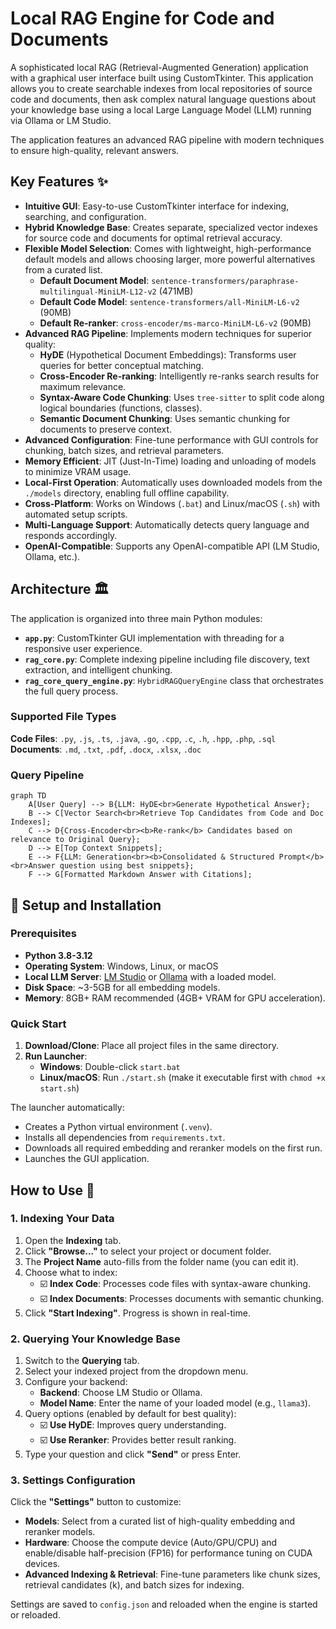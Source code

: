# Local RAG Engine for Code and Documents

A sophisticated local RAG (Retrieval-Augmented Generation) application with a graphical user interface built using CustomTkinter. This application allows you to create searchable indexes from local repositories of source code and documents, then ask complex natural language questions about your knowledge base using a local Large Language Model (LLM) running via Ollama or LM Studio.

The application features an advanced RAG pipeline with modern techniques to ensure high-quality, relevant answers.

## Key Features ✨

* **Intuitive GUI**: Easy-to-use CustomTkinter interface for indexing, searching, and configuration.
* **Hybrid Knowledge Base**: Creates separate, specialized vector indexes for source code and documents for optimal retrieval accuracy.
* **Flexible Model Selection**: Comes with lightweight, high-performance default models and allows choosing larger, more powerful alternatives from a curated list.
    * **Default Document Model**: `sentence-transformers/paraphrase-multilingual-MiniLM-L12-v2` (471MB)
    * **Default Code Model**: `sentence-transformers/all-MiniLM-L6-v2` (90MB)
    * **Default Re-ranker**: `cross-encoder/ms-marco-MiniLM-L6-v2` (90MB)
* **Advanced RAG Pipeline**: Implements modern techniques for superior quality:
    * **HyDE** (Hypothetical Document Embeddings): Transforms user queries for better conceptual matching.
    * **Cross-Encoder Re-ranking**: Intelligently re-ranks search results for maximum relevance.
    * **Syntax-Aware Code Chunking**: Uses `tree-sitter` to split code along logical boundaries (functions, classes).
    * **Semantic Document Chunking**: Uses semantic chunking for documents to preserve context.
* **Advanced Configuration**: Fine-tune performance with GUI controls for chunking, batch sizes, and retrieval parameters.
* **Memory Efficient**: JIT (Just-In-Time) loading and unloading of models to minimize VRAM usage.
* **Local-First Operation**: Automatically uses downloaded models from the `./models` directory, enabling full offline capability.
* **Cross-Platform**: Works on Windows (`.bat`) and Linux/macOS (`.sh`) with automated setup scripts.
* **Multi-Language Support**: Automatically detects query language and responds accordingly.
* **OpenAI-Compatible**: Supports any OpenAI-compatible API (LM Studio, Ollama, etc.).

## Architecture 🏛️

The application is organized into three main Python modules:

* **`app.py`**: CustomTkinter GUI implementation with threading for a responsive user experience.
* **`rag_core.py`**: Complete indexing pipeline including file discovery, text extraction, and intelligent chunking.
* **`rag_core_query_engine.py`**: `HybridRAGQueryEngine` class that orchestrates the full query process.

### Supported File Types

**Code Files**: `.py`, `.js`, `.ts`, `.java`, `.go`, `.cpp`, `.c`, `.h`, `.hpp`, `.php`, `.sql`
**Documents**: `.md`, `.txt`, `.pdf`, `.docx`, `.xlsx`, `.doc`

### Query Pipeline

```mermaid
graph TD
    A[User Query] --> B{LLM: HyDE<br>Generate Hypothetical Answer};
    B --> C[Vector Search<br>Retrieve Top Candidates from Code and Doc Indexes];
    C --> D{Cross-Encoder<br><b>Re-rank</b> Candidates based on relevance to Original Query};
    D --> E[Top Context Snippets];
    E --> F{LLM: Generation<br><b>Consolidated & Structured Prompt</b><br>Answer question using best snippets};
    F --> G[Formatted Markdown Answer with Citations];
````

## 🚀 Setup and Installation

### Prerequisites

  * **Python 3.8-3.12**
  * **Operating System**: Windows, Linux, or macOS
  * **Local LLM Server**: [LM Studio](https://lmstudio.ai/) or [Ollama](https://ollama.com/) with a loaded model.
  * **Disk Space**: \~3-5GB for all embedding models.
  * **Memory**: 8GB+ RAM recommended (4GB+ VRAM for GPU acceleration).

### Quick Start

1.  **Download/Clone**: Place all project files in the same directory.
2.  **Run Launcher**:
      * **Windows**: Double-click `start.bat`
      * **Linux/macOS**: Run `./start.sh` (make it executable first with `chmod +x start.sh`)

The launcher automatically:

  - Creates a Python virtual environment (`.venv`).
  - Installs all dependencies from `requirements.txt`.
  - Downloads all required embedding and reranker models on the first run.
  - Launches the GUI application.

## How to Use 📖

### 1\. Indexing Your Data

1.  Open the **Indexing** tab.
2.  Click **"Browse..."** to select your project or document folder.
3.  The **Project Name** auto-fills from the folder name (you can edit it).
4.  Choose what to index:
      * ☑️ **Index Code**: Processes code files with syntax-aware chunking.
      * ☑️ **Index Documents**: Processes documents with semantic chunking.
5.  Click **"Start Indexing"**. Progress is shown in real-time.

### 2\. Querying Your Knowledge Base

1.  Switch to the **Querying** tab.
2.  Select your indexed project from the dropdown menu.
3.  Configure your backend:
      * **Backend**: Choose LM Studio or Ollama.
      * **Model Name**: Enter the name of your loaded model (e.g., `llama3`).
4.  Query options (enabled by default for best quality):
      * ☑️ **Use HyDE**: Improves query understanding.
      * ☑️ **Use Reranker**: Provides better result ranking.
5.  Type your question and click **"Send"** or press Enter.

### 3\. Settings Configuration

Click the **"Settings"** button to customize:

  * **Models**: Select from a curated list of high-quality embedding and reranker models.
  * **Hardware**: Choose the compute device (Auto/GPU/CPU) and enable/disable half-precision (FP16) for performance tuning on CUDA devices.
  * **Advanced Indexing & Retrieval**: Fine-tune parameters like chunk sizes, retrieval candidates (k), and batch sizes for indexing.

Settings are saved to `config.json` and reloaded when the engine is started or reloaded.